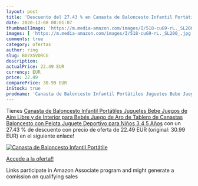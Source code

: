 ```yaml
---
layout: post
title: 'Descuento del 27.43 % en Canasta de Baloncesto Infantil Portátile'
date: 2020-12-08 08:01:07
thumbnailImage: 'https://m.media-amazon.com/images/I/518-cuG9-rL._SL200_.jpg'
images: [ 'https://m.media-amazon.com/images/I/518-cuG9-rL._SL200_.jpg' ]
comments: true
category: ofertas
author: ring
slug: B07X5VDRCG
description:
actualPrice: 22.49 EUR
currency: EUR
price: 22.49
comparePrice: 30.99 EUR
inStock: true
prodname: 'Canasta de Baloncesto Infantil Portátiles Juguetes Bebe Juegos de Aire Libre y de Interior para Bebés Juego de Aro de Tablero de Canastas Baloncesto con Pelota Juguete Deportivo para Niños 3 4 5 Años'
---
```


Tienes [Canasta de Baloncesto Infantil Portátiles Juguetes Bebe Juegos de Aire Libre y de Interior para Bebés Juego de Aro de Tablero de Canastas Baloncesto con Pelota Juguete Deportivo para Niños 3 4 5 Años](https://www.amazon.es/dp/B07X5VDRCG/?tag=tolees-21) con un 27.43 % de descuento con precio de oferta de 22.49 EUR (original: 30.99 EUR) en el siguiente enlace!

[![Canasta de Baloncesto Infantil Portátile](https://m.media-amazon.com/images/I/518-cuG9-rL._SL200_.jpg)](https://www.amazon.es/dp/B07X5VDRCG/?tag=tolees-21)

[Accede a la oferta!!](https://www.amazon.es/dp/B07X5VDRCG/?tag=tolees-21)

Links participate in Amazon Associate program and might generate a comission on qualifying sales


